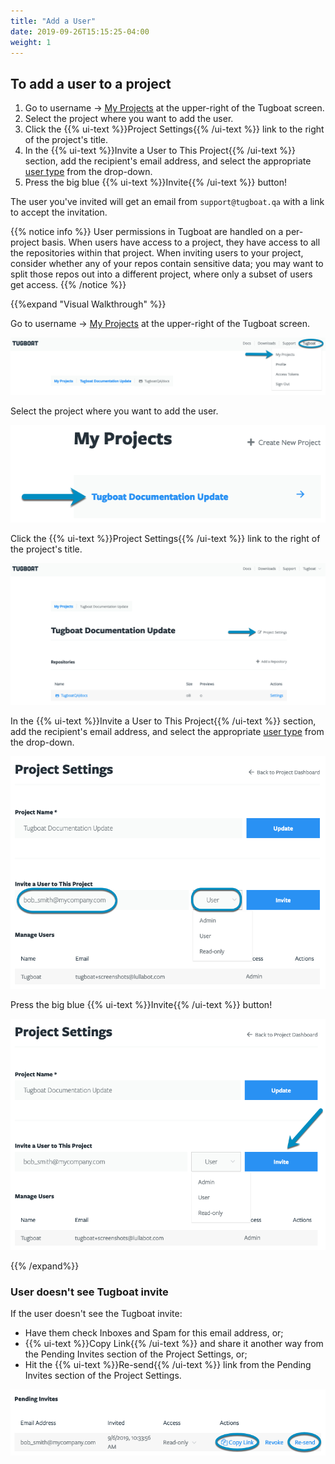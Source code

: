 ```yaml
---
title: "Add a User"
date: 2019-09-26T15:15:25-04:00
weight: 1
---
```


## To add a user to a project

1. Go to username -> [My Projects](https://dashboard.tugboat.qa/projects) at the
   upper-right of the Tugboat screen.
2. Select the project where you want to add the user.
3. Click the {{% ui-text %}}Project Settings{{% /ui-text %}} link to the right
   of the project's title.
4. In the {{% ui-text %}}Invite a User to This Project{{% /ui-text %}} section,
   add the recipient's email address, and select the appropriate
   [user type](#user-permission-levels-explained) from the drop-down.
5. Press the big blue {{% ui-text %}}Invite{{% /ui-text %}} button!

The user you've invited will get an email from `support@tugboat.qa` with a link
to accept the invitation.

{{% notice info %}} User permissions in Tugboat are handled on a per-project
basis. When users have access to a project, they have access to all the
repositories within that project. When inviting users to your project, consider
whether any of your repos contain sensitive data; you may want to split those
repos out into a different project, where only a subset of users get access.
{{% /notice %}}

{{%expand "Visual Walkthrough" %}}

Go to username -> [My Projects](https://dashboard.tugboat.qa/projects) at the
upper-right of the Tugboat screen.

![Go to username -> My Projects](../../_images/go-to-user-my-projects.png)

Select the project where you want to add the user.

![Select the project](../../_images/select-a-project.png)

Click the {{% ui-text %}}Project Settings{{% /ui-text %}} link to the right of
the project's title.

![Click Project Settings](../../_images/click-project-settings-link.png)

In the {{% ui-text %}}Invite a User to This Project{{% /ui-text %}} section, add
the recipient's email address, and select the appropriate
[user type](#user-permission-levels-explained) from the drop-down.

![Add user's email address and select permissions](../../_images/add-user-email-and-permissions.png)

Press the big blue {{% ui-text %}}Invite{{% /ui-text %}} button!

![Press the Invite button](../../_images/add-user-press-invite-button.png)

{{% /expand%}}

### User doesn't see Tugboat invite

If the user doesn't see the Tugboat invite:

- Have them check Inboxes and Spam for this email address, or;
- {{% ui-text %}}Copy Link{{% /ui-text %}} and share it another way from the
  Pending Invites section of the Project Settings, or;
- Hit the {{% ui-text %}}Re-send{{% /ui-text %}} link from the Pending Invites
  section of the Project Settings.

![Copy Link or Re-Send from Pending Invites](../../_images/add-user-copy-link-resend.png)
